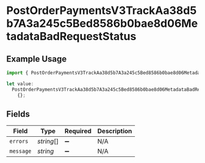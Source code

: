 # PostOrderPaymentsV3TrackAa38d5b7A3a245c5Bed8586b0bae8d06MetadataBadRequestStatus

## Example Usage

```typescript
import { PostOrderPaymentsV3TrackAa38d5b7A3a245c5Bed8586b0bae8d06MetadataBadRequestStatus } from "@dhaba/safepay-ts/models/operations";

let value:
  PostOrderPaymentsV3TrackAa38d5b7A3a245c5Bed8586b0bae8d06MetadataBadRequestStatus =
    {};
```

## Fields

| Field              | Type               | Required           | Description        |
| ------------------ | ------------------ | ------------------ | ------------------ |
| `errors`           | *string*[]         | :heavy_minus_sign: | N/A                |
| `message`          | *string*           | :heavy_minus_sign: | N/A                |